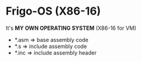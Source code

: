 # Frigo-OS (X86-16)
It's **MY OWN OPERATING SYSTEM** (X86-16 for VM)

 - *.asm => base assembly code
 - *.s => include assembly code
 - *.inc => include assembly header
